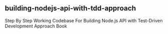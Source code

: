 ## building-nodejs-api-with-tdd-approach
Step By Step Working Codebase For Building Node.js API with Test-Driven Development Approach Book
